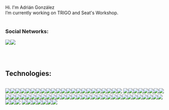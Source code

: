 <!-- BANNER ?? -->

<!-- INTRODUCTION -->
Hi. I'm Adrián González
<br>
I’m currently working on TRIGO and Seat's Workshop.<br><br>

<!-- SOCIAL MEDIA -->
<h3>Social Networks:</h3>
<img src="https://img.shields.io/badge/linkedin%20-%230077B5.svg?&style=for-the-badge&logo=linkedin&logoColor=white" href="https://www.linkedin.com/in/adriangonzalezcamacho/"/><img src="https://img.shields.io/badge/-Stack%20overflow-FE7A16?style=for-the-badge&logo=stack-overflow&logoColor=white"/>

<!-- TECHNOLOGIES -->
<br><br><h2>Technologies: </h2><br>
<img src="https://img.shields.io/badge/node.js%20-%2343853D.svg?&amp;style=for-the-badge&amp;logo=node.js&amp;logoColor=white"><img src="https://img.shields.io/badge/javascript%20-%23323330.svg?&amp;style=for-the-badge&amp;logo=javascript&amp;logoColor=%23F7DF1E"><img src="https://img.shields.io/badge/typescript%20-%23007ACC.svg?&amp;style=for-the-badge&amp;logo=typescript&amp;logoColor=white"><img src="https://img.shields.io/badge/html5%20-%23E34F26.svg?&amp;style=for-the-badge&amp;logo=html5&amp;logoColor=white"><img src="https://img.shields.io/badge/css3%20-%231572B6.svg?&amp;style=for-the-badge&amp;logo=css3&amp;logoColor=white"><img src="https://img.shields.io/badge/c%23%20-%23239120.svg?&amp;style=for-the-badge&amp;logo=c-sharp&amp;logoColor=white"><img src="https://img.shields.io/badge/java-%23ED8B00.svg?&amp;style=for-the-badge&amp;logo=java&amp;logoColor=white"><img src="https://img.shields.io/badge/php-%23777BB4.svg?&amp;style=for-the-badge&amp;logo=php&amp;logoColor=white"><img src="https://img.shields.io/badge/swift-%23FA7343.svg?&amp;style=for-the-badge&amp;logo=swift&amp;logoColor=white"><img src="https://img.shields.io/badge/kotlin-%230095D5.svg?&amp;style=for-the-badge&amp;logo=kotlin&amp;logoColor=white"><img src="https://img.shields.io/badge/express.js%20-%23404d59.svg?&amp;style=for-the-badge"><img src="https://img.shields.io/badge/react%20-%2320232a.svg?&amp;style=for-the-badge&amp;logo=react&amp;logoColor=%2361DAFB"><img src="https://img.shields.io/badge/react_native%20-%2320232a.svg?&amp;style=for-the-badge&amp;logo=react&amp;logoColor=%2361DAFB"><img src="https://img.shields.io/badge/material%20ui%20-%230081CB.svg?&amp;style=for-the-badge&amp;logo=material-ui&amp;logoColor=white"><img src="https://img.shields.io/badge/redux%20-%23593d88.svg?&amp;style=for-the-badge&amp;logo=redux&amp;logoColor=white"><img src="https://img.shields.io/badge/jquery%20-%230769AD.svg?&amp;style=for-the-badge&amp;logo=jquery&amp;logoColor=white"><img src="https://img.shields.io/badge/figma%20-%23F24E1E.svg?&amp;style=for-the-badge&amp;logo=figma&amp;logoColor=white"><img src="https://img.shields.io/badge/blender%20-%23F5792A.svg?&amp;style=for-the-badge&amp;logo=blender&amp;logoColor=white"><img src="https://img.shields.io/badge/git%20-%23F05033.svg?&amp;style=for-the-badge&amp;logo=git&amp;logoColor=white"><img src="https://img.shields.io/badge/gitlab%20-%23181717.svg?&amp;style=for-the-badge&amp;logo=gitlab&amp;logoColor=white"><img src="https://img.shields.io/badge/github%20-%23121011.svg?&amp;style=for-the-badge&amp;logo=github&amp;logoColor=white"><img src="https://img.shields.io/badge/bitbucket%20-%230047B3.svg?&amp;style=for-the-badge&amp;logo=bitbucket&amp;logoColor=white"><img src="https://img.shields.io/badge/AWS%20-%23FF9900.svg?&amp;style=for-the-badge&amp;logo=amazon-aws&amp;logoColor=white"> <img src="https://img.shields.io/badge/Google%20Cloud%20-%234285F4.svg?&amp;style=for-the-badge&amp;logo=google-cloud&amp;logoColor=white"><img src="https://img.shields.io/badge/azure%20-%230072C6.svg?&amp;style=for-the-badge&amp;logo=azure-devops&amp;logoColor=white"><img src="https://img.shields.io/badge/heroku%20-%23430098.svg?&amp;style=for-the-badge&amp;logo=heroku&amp;logoColor=white"><img src="https://img.shields.io/badge/glitch%20-%233333FF.svg?&amp;style=for-the-badge&amp;logo=glitch&amp;logoColor=white"><img src="https://img.shields.io/badge/vercel%20-%23000000.svg?&amp;style=for-the-badge&amp;logo=vercel&amp;logoColor=white"><img src="https://img.shields.io/badge/Openstack-%23f01742.svg?&amp;style=for-the-badge&amp;logo=openstack&amp;logoColor=white"><img src="https://img.shields.io/badge/DigitalOcean-%230167ff.svg?&amp;style=for-the-badge&amp;logo=digitalOcean&amp;logoColor=white"><img src="https://img.shields.io/badge/firebase%20-%23039BE5.svg?&amp;style=for-the-badge&amp;logo=firebase"><img src="https://img.shields.io/badge/SCALEWAY%20-%234f0599.svg?&amp;style=for-the-badge&amp;logo=scaleway&amp;logoColor=white"><img src="https://img.shields.io/badge/apache%20-%23D42029.svg?&amp;style=for-the-badge&amp;logo=apache&amp;logoColor=white"><img src="https://img.shields.io/badge/nginx%20-%23009639.svg?&amp;style=for-the-badge&amp;logo=nginx&amp;logoColor=white"><img src="https://img.shields.io/badge/jenkins%20-%232C5263.svg?&amp;style=for-the-badge&amp;logo=jenkins&amp;logoColor=white"><img src="https://img.shields.io/badge/mysql-%2300f.svg?&amp;style=for-the-badge&amp;logo=mysql&amp;logoColor=white"><img src ="https://img.shields.io/badge/postgres-%23316192.svg?&amp;style=for-the-badge&amp;logo=postgresql&amp;logoColor=white"><img src ="https://img.shields.io/badge/MongoDB-%234ea94b.svg?&amp;style=for-the-badge&amp;logo=mongodb&amp;logoColor=white"><img src ="https://img.shields.io/badge/sqlite-%2307405e.svg?&amp;style=for-the-badge&amp;logo=sqlite&amp;logoColor=white"><img src ="https://img.shields.io/badge/oracle%20-%23F00000.svg?&amp;style=for-the-badge&amp;logo=oracle&amp;logoColor=white" ><img src="https://img.shields.io/badge/travisci%20-%232B2F33.svg?&amp;style=for-the-badge&amp;logo=travis&amp;logoColor=white"><img src="https://img.shields.io/badge/CIRCLECI%20-%23161616.svg?&amp;style=for-the-badge&amp;logo=circleci&amp;logoColor=white"><img src="https://img.shields.io/badge/Keras%20-%23D00000.svg?&amp;style=for-the-badge&amp;logo=Keras&amp;logoColor=white"><img src="https://img.shields.io/badge/TensorFlow%20-%23FF6F00.svg?&amp;style=for-the-badge&amp;logo=TensorFlow&amp;logoColor=white" ><img src="https://img.shields.io/badge/PyTorch%20-%23EE4C2C.svg?&amp;style=for-the-badge&amp;logo=PyTorch&amp;logoColor=white" ><img src="https://img.shields.io/badge/pandas%20-%23150458.svg?&amp;style=for-the-badge&amp;logo=pandas&amp;logoColor=white" ><img src="https://img.shields.io/badge/numpy%20-%23013243.svg?&amp;style=for-the-badge&amp;logo=numpy&amp;logoColor=white" ><img src="https://img.shields.io/badge/unreal%20engine%20-%23313131.svg?&amp;style=for-the-badge&amp;logo=unreal%20engine&amp;logoColor=white"><img src="https://img.shields.io/badge/unity%20-%23000000.svg?&amp;style=for-the-badge&amp;logo=unity&amp;logoColor=white"><img src="https://img.shields.io/badge/battle.net%20-%2300AEFF.svg?&amp;style=for-the-badge&amp;logo=battle.net&amp;logoColor=white"><img src="https://img.shields.io/badge/steam%20-%23000000.svg?&amp;style=for-the-badge&amp;logo=steam&amp;logoColor=white"><img src="https://img.shields.io/badge/epic%20games%20-%23313131.svg?&amp;style=for-the-badge&amp;logo=epic%20games&amp;logoColor=white"><img src="https://img.shields.io/badge/ea%20-%23000000.svg?&amp;style=for-the-badge&amp;logo=ea&amp;logoColor=white"><img src="https://img.shields.io/badge/xbox%20-%23107C10.svg?&amp;style=for-the-badge&amp;logo=xbox&amp;logoColor=white"><img src="https://img.shields.io/badge/docker%20-%230db7ed.svg?&amp;style=for-the-badge&amp;logo=docker&amp;logoColor=white"><img src="https://img.shields.io/badge/kubernetes%20-%23326ce5.svg?&amp;style=for-the-badge&amp;logo=kubernetes&amp;logoColor=white"><img src="https://img.shields.io/badge/rancher%20-%230075A8.svg?&amp;style=for-the-badge&amp;logo=rancher&amp;logoColor=white"><img src="https://img.shields.io/badge/vagrant%20-%231563FF.svg?&amp;style=for-the-badge&amp;logo=vagrant&amp;logoColor=white"><img src="https://img.shields.io/badge/ansible%20-%231A1918.svg?&amp;style=for-the-badge&amp;logo=ansible&amp;logoColor=white"><img src="https://img.shields.io/badge/-Raspberry%20Pi-C51A4A?style=for-the-badge&amp;logo=Raspberry-Pi"><img src="https://img.shields.io/badge/git%20-%23F05033.svg?&style=for-the-badge&logo=git&logoColor=white"/><img src="https://img.shields.io/badge/github%20-%23121011.svg?&style=for-the-badge&logo=github&logoColor=white"/><img src="https://img.shields.io/badge/bitbucket%20-%230047B3.svg?&style=for-the-badge&logo=bitbucket&logoColor=white"/><img src="https://img.shields.io/badge/heroku%20-%23430098.svg?&style=for-the-badge&logo=heroku&logoColor=white"/><img src="https://img.shields.io/badge/Google%20Cloud%20-%234285F4.svg?&style=for-the-badge&logo=google-cloud&logoColor=white"/>	<img src="https://img.shields.io/badge/firebase%20-%23039BE5.svg?&style=for-the-badge&logo=firebase"/><img src="https://img.shields.io/badge/apache%20-%23D42029.svg?&style=for-the-badge&logo=apache&logoColor=white"/><img src="https://img.shields.io/badge/mysql-%2300f.svg?&style=for-the-badge&logo=mysql&logoColor=white"/><img src ="https://img.shields.io/badge/MongoDB-%234ea94b.svg?&style=for-the-badge&logo=mongodb&logoColor=white"/><img src ="https://img.shields.io/badge/sqlite-%2307405e.svg?&style=for-the-badge&logo=sqlite&logoColor=white"/><img src ="https://img.shields.io/badge/oracle%20-%23F00000.svg?&style=for-the-badge&logo=oracle&logoColor=white" /><img src="https://img.shields.io/badge/unity%20-%23000000.svg?&style=for-the-badge&logo=unity&logoColor=white"/>




